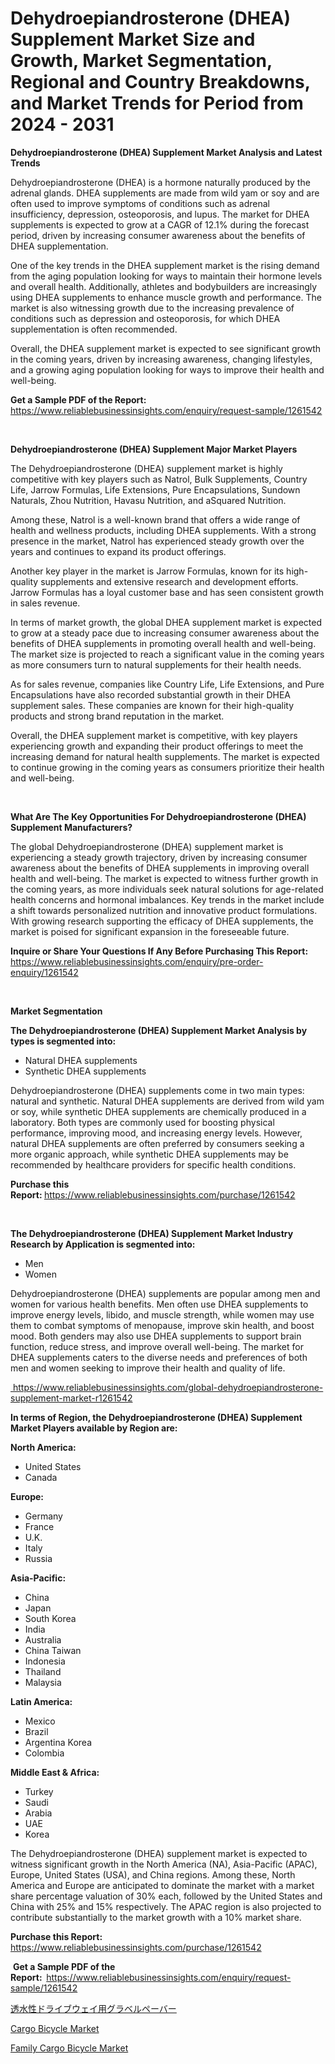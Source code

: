 <p><h1>Dehydroepiandrosterone (DHEA) Supplement Market Size and Growth, Market Segmentation, Regional and Country Breakdowns, and Market Trends for Period from 2024 -  2031</h1></p><p><strong>Dehydroepiandrosterone (DHEA) Supplement Market Analysis and Latest Trends</strong></p>
<p><p>Dehydroepiandrosterone (DHEA) is a hormone naturally produced by the adrenal glands. DHEA supplements are made from wild yam or soy and are often used to improve symptoms of conditions such as adrenal insufficiency, depression, osteoporosis, and lupus. The market for DHEA supplements is expected to grow at a CAGR of 12.1% during the forecast period, driven by increasing consumer awareness about the benefits of DHEA supplementation.</p><p>One of the key trends in the DHEA supplement market is the rising demand from the aging population looking for ways to maintain their hormone levels and overall health. Additionally, athletes and bodybuilders are increasingly using DHEA supplements to enhance muscle growth and performance. The market is also witnessing growth due to the increasing prevalence of conditions such as depression and osteoporosis, for which DHEA supplementation is often recommended.</p><p>Overall, the DHEA supplement market is expected to see significant growth in the coming years, driven by increasing awareness, changing lifestyles, and a growing aging population looking for ways to improve their health and well-being.</p></p>
<p><strong>Get a Sample PDF of the Report:&nbsp;</strong> <a href="https://www.reliablebusinessinsights.com/enquiry/request-sample/1261542">https://www.reliablebusinessinsights.com/enquiry/request-sample/1261542</a></p>
<p>&nbsp;</p>
<p><strong>Dehydroepiandrosterone (DHEA) Supplement Major Market Players</strong></p>
<p><p>The Dehydroepiandrosterone (DHEA) supplement market is highly competitive with key players such as Natrol, Bulk Supplements, Country Life, Jarrow Formulas, Life Extensions, Pure Encapsulations, Sundown Naturals, Zhou Nutrition, Havasu Nutrition, and aSquared Nutrition. </p><p>Among these, Natrol is a well-known brand that offers a wide range of health and wellness products, including DHEA supplements. With a strong presence in the market, Natrol has experienced steady growth over the years and continues to expand its product offerings.</p><p>Another key player in the market is Jarrow Formulas, known for its high-quality supplements and extensive research and development efforts. Jarrow Formulas has a loyal customer base and has seen consistent growth in sales revenue.</p><p>In terms of market growth, the global DHEA supplement market is expected to grow at a steady pace due to increasing consumer awareness about the benefits of DHEA supplements in promoting overall health and well-being. The market size is projected to reach a significant value in the coming years as more consumers turn to natural supplements for their health needs.</p><p>As for sales revenue, companies like Country Life, Life Extensions, and Pure Encapsulations have also recorded substantial growth in their DHEA supplement sales. These companies are known for their high-quality products and strong brand reputation in the market.</p><p>Overall, the DHEA supplement market is competitive, with key players experiencing growth and expanding their product offerings to meet the increasing demand for natural health supplements. The market is expected to continue growing in the coming years as consumers prioritize their health and well-being.</p></p>
<p>&nbsp;</p>
<p><strong>What Are The Key Opportunities For Dehydroepiandrosterone (DHEA) Supplement Manufacturers?</strong></p>
<p><p>The global Dehydroepiandrosterone (DHEA) supplement market is experiencing a steady growth trajectory, driven by increasing consumer awareness about the benefits of DHEA supplements in improving overall health and well-being. The market is expected to witness further growth in the coming years, as more individuals seek natural solutions for age-related health concerns and hormonal imbalances. Key trends in the market include a shift towards personalized nutrition and innovative product formulations. With growing research supporting the efficacy of DHEA supplements, the market is poised for significant expansion in the foreseeable future.</p></p>
<p><strong>Inquire or Share Your Questions If Any Before Purchasing This Report:</strong> <a href="https://www.reliablebusinessinsights.com/enquiry/pre-order-enquiry/1261542">https://www.reliablebusinessinsights.com/enquiry/pre-order-enquiry/1261542</a></p>
<p>&nbsp;</p>
<p><strong>Market Segmentation</strong></p>
<p><strong>The Dehydroepiandrosterone (DHEA) Supplement Market Analysis by types is segmented into:</strong></p>
<p><ul><li>Natural DHEA supplements</li><li>Synthetic DHEA supplements</li></ul></p>
<p><p>Dehydroepiandrosterone (DHEA) supplements come in two main types: natural and synthetic. Natural DHEA supplements are derived from wild yam or soy, while synthetic DHEA supplements are chemically produced in a laboratory. Both types are commonly used for boosting physical performance, improving mood, and increasing energy levels. However, natural DHEA supplements are often preferred by consumers seeking a more organic approach, while synthetic DHEA supplements may be recommended by healthcare providers for specific health conditions.</p></p>
<p><strong>Purchase this Report:&nbsp;</strong><a href="https://www.reliablebusinessinsights.com/purchase/1261542">https://www.reliablebusinessinsights.com/purchase/1261542</a></p>
<p>&nbsp;</p>
<p><strong>The Dehydroepiandrosterone (DHEA) Supplement Market Industry Research by Application is segmented into:</strong></p>
<p><ul><li>Men</li><li>Women</li></ul></p>
<p><p>Dehydroepiandrosterone (DHEA) supplements are popular among men and women for various health benefits. Men often use DHEA supplements to improve energy levels, libido, and muscle strength, while women may use them to combat symptoms of menopause, improve skin health, and boost mood. Both genders may also use DHEA supplements to support brain function, reduce stress, and improve overall well-being. The market for DHEA supplements caters to the diverse needs and preferences of both men and women seeking to improve their health and quality of life.</p></p>
<p><a href="https://www.reliablebusinessinsights.com/global-dehydroepiandrosterone-supplement-market-r1261542">&nbsp;https://www.reliablebusinessinsights.com/global-dehydroepiandrosterone-supplement-market-r1261542</a></p>
<p><strong>In terms of Region, the Dehydroepiandrosterone (DHEA) Supplement Market Players available by Region are:</strong></p>
<p>
    <p> <strong> North America: </strong>
        <ul>
            <li>United States</li>
            <li>Canada</li>
        </ul>
        </p> 
    <p> <strong> Europe: </strong>
        <ul>
            <li>Germany</li>
            <li>France</li>
            <li>U.K.</li>
            <li>Italy</li>
            <li>Russia</li>
        </ul>
        </p> 
    <p> <strong> Asia-Pacific: </strong>
        <ul>
            <li>China</li>
            <li>Japan</li>
            <li>South Korea</li>
            <li>India</li>
            <li>Australia</li>
            <li>China Taiwan</li>
            <li>Indonesia</li>
            <li>Thailand</li>
            <li>Malaysia</li>
        </ul>
        </p> 
    <p> <strong> Latin America: </strong>
        <ul>
            <li>Mexico</li>
            <li>Brazil</li>
            <li>Argentina Korea</li>
            <li>Colombia</li>
        </ul>
        </p> 
    <p> <strong> Middle East & Africa: </strong>
        <ul>
            <li>Turkey</li>
            <li>Saudi</li>
            <li>Arabia</li>
            <li>UAE</li>
            <li>Korea</li>
        </ul>
    </p>
    </p>
<p><p>The Dehydroepiandrosterone (DHEA) supplement market is expected to witness significant growth in the North America (NA), Asia-Pacific (APAC), Europe, United States (USA), and China regions. Among these, North America and Europe are anticipated to dominate the market with a market share percentage valuation of 30% each, followed by the United States and China with 25% and 15% respectively. The APAC region is also projected to contribute substantially to the market growth with a 10% market share.</p></p>
<p><strong>Purchase this Report: </strong><a href="https://www.reliablebusinessinsights.com/purchase/1261542">https://www.reliablebusinessinsights.com/purchase/1261542</a></p>
<p>&nbsp;<strong>Get a Sample PDF of the Report:&nbsp;&nbsp;</strong><a href="https://www.reliablebusinessinsights.com/enquiry/request-sample/1261542">https://www.reliablebusinessinsights.com/enquiry/request-sample/1261542</a></p>
<p><strong></strong></p>
<p><p><a href="https://github.com/roulaayoub-saad/Market-Research-Report-List-2/blob/main/6953221179071.md">透水性ドライブウェイ用グラベルペーバー</a></p><p><a href="https://github.com/angelajermaine/Market-Research-Report-List-4/blob/main/cargo-bicycle-market.md">Cargo Bicycle Market</a></p><p><a href="https://github.com/beatblasta/Market-Research-Report-List-4/blob/main/family-cargo-bicycle-market.md">Family Cargo Bicycle Market</a></p></p>